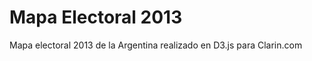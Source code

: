 Mapa Electoral 2013
===================

Mapa electoral 2013 de la Argentina realizado en D3.js para Clarin.com

